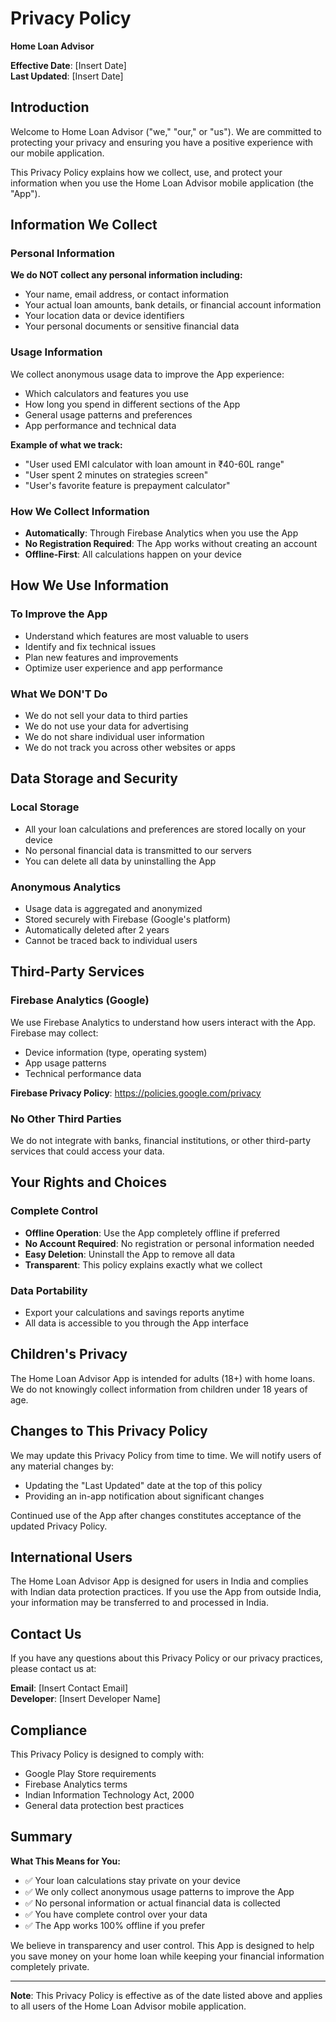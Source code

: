 # Privacy Policy
**Home Loan Advisor**

**Effective Date**: [Insert Date]  
**Last Updated**: [Insert Date]

## Introduction

Welcome to Home Loan Advisor ("we," "our," or "us"). We are committed to protecting your privacy and ensuring you have a positive experience with our mobile application.

This Privacy Policy explains how we collect, use, and protect your information when you use the Home Loan Advisor mobile application (the "App").

## Information We Collect

### Personal Information
**We do NOT collect any personal information including:**
- Your name, email address, or contact information
- Your actual loan amounts, bank details, or financial account information  
- Your location data or device identifiers
- Your personal documents or sensitive financial data

### Usage Information  
We collect anonymous usage data to improve the App experience:
- Which calculators and features you use
- How long you spend in different sections of the App
- General usage patterns and preferences
- App performance and technical data

**Example of what we track:**
- "User used EMI calculator with loan amount in ₹40-60L range"
- "User spent 2 minutes on strategies screen"
- "User's favorite feature is prepayment calculator"

### How We Collect Information
- **Automatically**: Through Firebase Analytics when you use the App
- **No Registration Required**: The App works without creating an account
- **Offline-First**: All calculations happen on your device

## How We Use Information

### To Improve the App
- Understand which features are most valuable to users
- Identify and fix technical issues
- Plan new features and improvements
- Optimize user experience and app performance

### What We DON'T Do
- We do not sell your data to third parties
- We do not use your data for advertising  
- We do not share individual user information
- We do not track you across other websites or apps

## Data Storage and Security

### Local Storage
- All your loan calculations and preferences are stored locally on your device
- No personal financial data is transmitted to our servers
- You can delete all data by uninstalling the App

### Anonymous Analytics
- Usage data is aggregated and anonymized
- Stored securely with Firebase (Google's platform)
- Automatically deleted after 2 years
- Cannot be traced back to individual users

## Third-Party Services

### Firebase Analytics (Google)
We use Firebase Analytics to understand how users interact with the App. Firebase may collect:
- Device information (type, operating system)
- App usage patterns
- Technical performance data

**Firebase Privacy Policy**: https://policies.google.com/privacy

### No Other Third Parties
We do not integrate with banks, financial institutions, or other third-party services that could access your data.

## Your Rights and Choices

### Complete Control
- **Offline Operation**: Use the App completely offline if preferred
- **No Account Required**: No registration or personal information needed
- **Easy Deletion**: Uninstall the App to remove all data
- **Transparent**: This policy explains exactly what we collect

### Data Portability
- Export your calculations and savings reports anytime
- All data is accessible to you through the App interface

## Children's Privacy

The Home Loan Advisor App is intended for adults (18+) with home loans. We do not knowingly collect information from children under 18 years of age.

## Changes to This Privacy Policy

We may update this Privacy Policy from time to time. We will notify users of any material changes by:
- Updating the "Last Updated" date at the top of this policy
- Providing an in-app notification about significant changes

Continued use of the App after changes constitutes acceptance of the updated Privacy Policy.

## International Users

The Home Loan Advisor App is designed for users in India and complies with Indian data protection practices. If you use the App from outside India, your information may be transferred to and processed in India.

## Contact Us

If you have any questions about this Privacy Policy or our privacy practices, please contact us at:

**Email**: [Insert Contact Email]  
**Developer**: [Insert Developer Name]

## Compliance

This Privacy Policy is designed to comply with:
- Google Play Store requirements
- Firebase Analytics terms
- Indian Information Technology Act, 2000
- General data protection best practices

## Summary

**What This Means for You:**
- ✅ Your loan calculations stay private on your device
- ✅ We only collect anonymous usage patterns to improve the App
- ✅ No personal information or actual financial data is collected
- ✅ You have complete control over your data
- ✅ The App works 100% offline if you prefer

We believe in transparency and user control. This App is designed to help you save money on your home loan while keeping your financial information completely private.

---

**Note**: This Privacy Policy is effective as of the date listed above and applies to all users of the Home Loan Advisor mobile application.